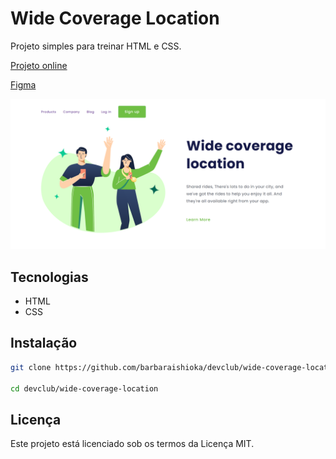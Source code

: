 # Wide Coverage Location

Projeto simples para treinar HTML e CSS.

[Projeto online](https://barbaraishioka.github.io/devclub/wide-coverage-location)

[Figma](<https://www.figma.com/file/LzA0ntQdfERw4z41hxvLSs/13.-(Positive)-Congratulation-You-get-40-point-for-your-ride?node-id=0%3A1&_gl=1*1uhyed7*_ga*OTg2MzE0NDY3LjE2Njk0MDY2ODc.*_ga_37GXT4VGQK*MTY5MTAxMDcyMy4zMjIuMS4xNjkxMDEwOTM5LjAuMC4w>)

![Imagem do Projeto](./.github/preview.png)

## Tecnologias

- HTML
- CSS

## Instalação

```bash
git clone https://github.com/barbaraishioka/devclub/wide-coverage-location.git

cd devclub/wide-coverage-location
```

## Licença

Este projeto está licenciado sob os termos da Licença MIT.
